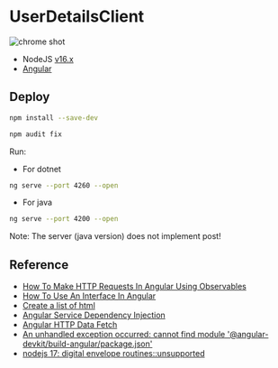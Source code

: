 # UserDetailsClient
![chrome shot](https://gitee.com/xiaobin80/cnblogs/raw/master/images/UserDetailsClient-static.png)

- NodeJS [v16.x](https://nodejs.org/dist/latest-v16.x/)
- [Angular](https://tdtc-hrb.github.io/cnblogs/post/js-angular-app/)


## Deploy
```bash
npm install --save-dev
```

```bash
npm audit fix
```

Run:
- For dotnet
```bash
ng serve --port 4260 --open
```
- For java
```bash
ng serve --port 4200 --open
```
Note: The server (java version) does not implement post!


## Reference
- [How To Make HTTP Requests In Angular Using Observables](https://vegibit.com/how-to-make-http-requests-in-angular-using-observables)
- [How To Use An Interface In Angular](https://vegibit.com/how-to-use-an-interface-in-angular/)
- [Create a list of html](https://vegibit.com/angular-styles-vs-styleurls/)
- [Angular Service Dependency Injection](https://vegibit.com/angular-service-dependency-injection/)
- [Angular HTTP Data Fetch](https://errorsea.com/angular-http-data-fetch/)
- [An unhandled exception occurred: cannot find module '@angular-devkit/build-angular/package.json'](https://quizdeveloper.com/faq/resolved-an-unhandled-exception-occurred-cannot-find-module-angular-devkitb-aid62)
- [nodejs 17: digital envelope routines::unsupported](https://github.com/webpack/webpack/issues/14532)
